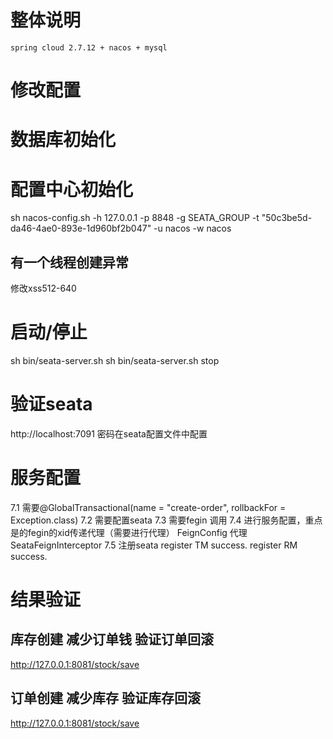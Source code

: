 # 整体说明
    spring cloud 2.7.12 + nacos + mysql
# 修改配置
# 数据库初始化
# 配置中心初始化
   sh nacos-config.sh -h 127.0.0.1 -p 8848 -g SEATA_GROUP -t "50c3be5d-da46-4ae0-893e-1d960bf2b047" -u nacos -w nacos
##  有一个线程创建异常
   修改xss512-640
# 启动/停止
   sh bin/seata-server.sh
   sh bin/seata-server.sh stop
# 验证seata
   http://localhost:7091
    密码在seata配置文件中配置
# 服务配置
   7.1 需要@GlobalTransactional(name = "create-order", rollbackFor = Exception.class)
   7.2 需要配置seata
   7.3 需要fegin 调用
   7.4 进行服务配置，重点是的fegin的xid传递代理（需要进行代理）
   FeignConfig 代理 SeataFeignInterceptor
   7.5 注册seata
   register TM success.
   register RM success.


#  结果验证
## 库存创建 减少订单钱 验证订单回滚
http://127.0.0.1:8081/stock/save

## 订单创建 减少库存 验证库存回滚
http://127.0.0.1:8081/stock/save
